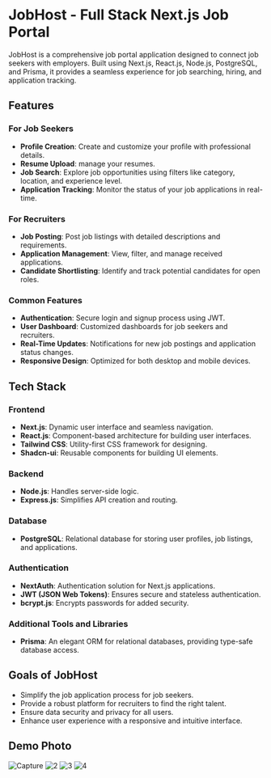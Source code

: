 # JobHost - Full Stack Next.js Job Portal  

JobHost is a comprehensive job portal application designed to connect job seekers with employers. Built using Next.js, React.js, Node.js, PostgreSQL, and Prisma, it provides a seamless experience for job searching, hiring, and application tracking.  

## Features  

### For Job Seekers  
- **Profile Creation**: Create and customize your profile with professional details.  
- **Resume Upload**: manage your resumes.  
- **Job Search**: Explore job opportunities using filters like category, location, and experience level.  
- **Application Tracking**: Monitor the status of your job applications in real-time.  

### For Recruiters  
- **Job Posting**: Post job listings with detailed descriptions and requirements.  
- **Application Management**: View, filter, and manage received applications.  
- **Candidate Shortlisting**: Identify and track potential candidates for open roles.  

### Common Features  
- **Authentication**: Secure login and signup process using JWT.  
- **User Dashboard**: Customized dashboards for job seekers and recruiters.  
- **Real-Time Updates**: Notifications for new job postings and application status changes.  
- **Responsive Design**: Optimized for both desktop and mobile devices.  

## Tech Stack  

### Frontend   
- **Next.js**: Dynamic user interface and seamless navigation.  
- **React.js**: Component-based architecture for building user interfaces.  
- **Tailwind CSS**: Utility-first CSS framework for designing.  
- **Shadcn-ui**: Reusable components for building UI elements.  

### Backend  
- **Node.js**: Handles server-side logic.  
- **Express.js**: Simplifies API creation and routing.  

### Database  
- **PostgreSQL**: Relational database for storing user profiles, job listings, and applications.  

### Authentication   
- **NextAuth**: Authentication solution for Next.js applications.  
- **JWT (JSON Web Tokens)**: Ensures secure and stateless authentication.  
- **bcrypt.js**: Encrypts passwords for added security.  

### Additional Tools and Libraries  
- **Prisma**: An elegant ORM for relational databases, providing type-safe database access.  

## Goals of JobHost   

- Simplify the job application process for job seekers.  
- Provide a robust platform for recruiters to find the right talent.  
- Ensure data security and privacy for all users.  
- Enhance user experience with a responsive and intuitive interface.

## Demo Photo
![Capture](https://github.com/user-attachments/assets/871a65b6-5738-4433-afc2-2798bb333fcc)
![2](https://github.com/user-attachments/assets/246baf1d-e717-4e2e-96bf-36671d55d318)
![3](https://github.com/user-attachments/assets/b0eed771-fe4f-4ccb-8b25-4fc76d0b7f97)
![4](https://github.com/user-attachments/assets/8c06fc1c-4606-4a01-97bb-ac9f213a6c0b)



